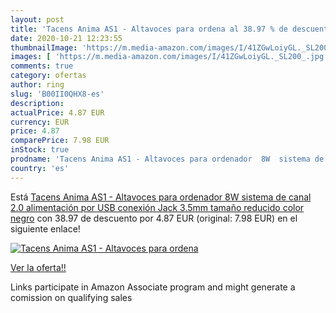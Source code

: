 ```yaml
---
layout: post
title: 'Tacens Anima AS1 - Altavoces para ordena al 38.97 % de descuento'
date: 2020-10-21 12:23:55
thumbnailImage: 'https://m.media-amazon.com/images/I/41ZGwLoiyGL._SL200_.jpg'
images: [ 'https://m.media-amazon.com/images/I/41ZGwLoiyGL._SL200_.jpg' ]
comments: true
category: ofertas
author: ring
slug: 'B00II0QHX8-es'
description:
actualPrice: 4.87 EUR
currency: EUR
price: 4.87
comparePrice: 7.98 EUR
inStock: true
prodname: 'Tacens Anima AS1 - Altavoces para ordenador  8W  sistema de canal 2.0  alimentación por USB  conexión Jack 3.5mm  tamaño reducido  color negro'
country: 'es'
---
```


Está [Tacens Anima AS1 - Altavoces para ordenador  8W  sistema de canal 2.0  alimentación por USB  conexión Jack 3.5mm  tamaño reducido  color negro](https://www.amazon.es/dp/B00II0QHX8/?tag=tolees-21) con 38.97 de descuento por 4.87 EUR (original: 7.98 EUR) en el siguiente enlace!

[![Tacens Anima AS1 - Altavoces para ordena](https://m.media-amazon.com/images/I/41ZGwLoiyGL._SL200_.jpg)](https://www.amazon.es/dp/B00II0QHX8/?tag=tolees-21)

[Ver la oferta!!](https://www.amazon.es/dp/B00II0QHX8/?tag=tolees-21)

Links participate in Amazon Associate program and might generate a comission on qualifying sales


